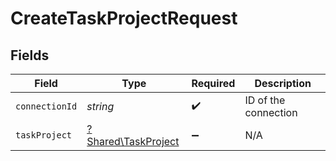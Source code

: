 # CreateTaskProjectRequest


## Fields

| Field                                                     | Type                                                      | Required                                                  | Description                                               |
| --------------------------------------------------------- | --------------------------------------------------------- | --------------------------------------------------------- | --------------------------------------------------------- |
| `connectionId`                                            | *string*                                                  | :heavy_check_mark:                                        | ID of the connection                                      |
| `taskProject`                                             | [?Shared\TaskProject](../../Models/Shared/TaskProject.md) | :heavy_minus_sign:                                        | N/A                                                       |